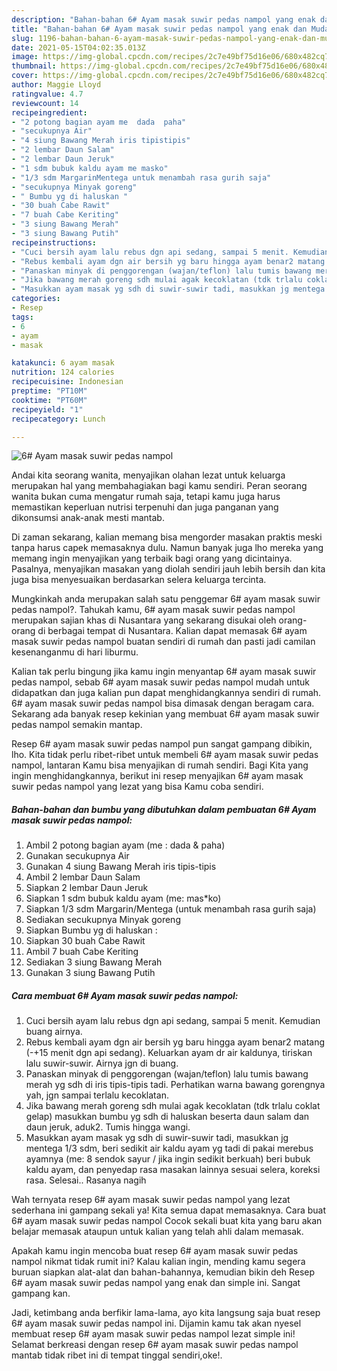 ```yaml
---
description: "Bahan-bahan 6# Ayam masak suwir pedas nampol yang enak dan Mudah Dibuat"
title: "Bahan-bahan 6# Ayam masak suwir pedas nampol yang enak dan Mudah Dibuat"
slug: 1196-bahan-bahan-6-ayam-masak-suwir-pedas-nampol-yang-enak-dan-mudah-dibuat
date: 2021-05-15T04:02:35.013Z
image: https://img-global.cpcdn.com/recipes/2c7e49bf75d16e06/680x482cq70/6-ayam-masak-suwir-pedas-nampol-foto-resep-utama.jpg
thumbnail: https://img-global.cpcdn.com/recipes/2c7e49bf75d16e06/680x482cq70/6-ayam-masak-suwir-pedas-nampol-foto-resep-utama.jpg
cover: https://img-global.cpcdn.com/recipes/2c7e49bf75d16e06/680x482cq70/6-ayam-masak-suwir-pedas-nampol-foto-resep-utama.jpg
author: Maggie Lloyd
ratingvalue: 4.7
reviewcount: 14
recipeingredient:
- "2 potong bagian ayam me  dada  paha"
- "secukupnya Air"
- "4 siung Bawang Merah iris tipistipis"
- "2 lembar Daun Salam"
- "2 lembar Daun Jeruk"
- "1 sdm bubuk kaldu ayam me masko"
- "1/3 sdm MargarinMentega untuk menambah rasa gurih saja"
- "secukupnya Minyak goreng"
- " Bumbu yg di haluskan "
- "30 buah Cabe Rawit"
- "7 buah Cabe Keriting"
- "3 siung Bawang Merah"
- "3 siung Bawang Putih"
recipeinstructions:
- "Cuci bersih ayam lalu rebus dgn api sedang, sampai 5 menit. Kemudian buang airnya."
- "Rebus kembali ayam dgn air bersih yg baru hingga ayam benar2 matang (-+15 menit dgn api sedang). Keluarkan ayam dr air kaldunya, tiriskan lalu suwir-suwir. Airnya jgn di buang."
- "Panaskan minyak di penggorengan (wajan/teflon) lalu tumis bawang merah yg sdh di iris tipis-tipis tadi. Perhatikan warna bawang gorengnya yah, jgn sampai terlalu kecoklatan."
- "Jika bawang merah goreng sdh mulai agak kecoklatan (tdk trlalu coklat gelap) masukkan bumbu yg sdh di haluskan beserta daun salam dan daun jeruk, aduk2. Tumis hingga wangi."
- "Masukkan ayam masak yg sdh di suwir-suwir tadi, masukkan jg mentega 1/3 sdm, beri sedikit air kaldu ayam yg tadi di pakai merebus ayamnya (me: 8 sendok sayur / jika ingin sedikit berkuah) beri bubuk kaldu ayam, dan penyedap rasa masakan lainnya sesuai selera, koreksi rasa. Selesai.. Rasanya nagih"
categories:
- Resep
tags:
- 6
- ayam
- masak

katakunci: 6 ayam masak 
nutrition: 124 calories
recipecuisine: Indonesian
preptime: "PT10M"
cooktime: "PT60M"
recipeyield: "1"
recipecategory: Lunch

---
```



![6# Ayam masak suwir pedas nampol](https://img-global.cpcdn.com/recipes/2c7e49bf75d16e06/680x482cq70/6-ayam-masak-suwir-pedas-nampol-foto-resep-utama.jpg)

Andai kita seorang wanita, menyajikan olahan lezat untuk keluarga merupakan hal yang membahagiakan bagi kamu sendiri. Peran seorang  wanita bukan cuma mengatur rumah saja, tetapi kamu juga harus memastikan keperluan nutrisi terpenuhi dan juga panganan yang dikonsumsi anak-anak mesti mantab.

Di zaman  sekarang, kalian memang bisa mengorder masakan praktis meski tanpa harus capek memasaknya dulu. Namun banyak juga lho mereka yang memang ingin menyajikan yang terbaik bagi orang yang dicintainya. Pasalnya, menyajikan masakan yang diolah sendiri jauh lebih bersih dan kita juga bisa menyesuaikan berdasarkan selera keluarga tercinta. 



Mungkinkah anda merupakan salah satu penggemar 6# ayam masak suwir pedas nampol?. Tahukah kamu, 6# ayam masak suwir pedas nampol merupakan sajian khas di Nusantara yang sekarang disukai oleh orang-orang di berbagai tempat di Nusantara. Kalian dapat memasak 6# ayam masak suwir pedas nampol buatan sendiri di rumah dan pasti jadi camilan kesenanganmu di hari liburmu.

Kalian tak perlu bingung jika kamu ingin menyantap 6# ayam masak suwir pedas nampol, sebab 6# ayam masak suwir pedas nampol mudah untuk didapatkan dan juga kalian pun dapat menghidangkannya sendiri di rumah. 6# ayam masak suwir pedas nampol bisa dimasak dengan beragam cara. Sekarang ada banyak resep kekinian yang membuat 6# ayam masak suwir pedas nampol semakin mantap.

Resep 6# ayam masak suwir pedas nampol pun sangat gampang dibikin, lho. Kita tidak perlu ribet-ribet untuk membeli 6# ayam masak suwir pedas nampol, lantaran Kamu bisa menyajikan di rumah sendiri. Bagi Kita yang ingin menghidangkannya, berikut ini resep menyajikan 6# ayam masak suwir pedas nampol yang lezat yang bisa Kamu coba sendiri.

<!--inarticleads1-->

##### Bahan-bahan dan bumbu yang dibutuhkan dalam pembuatan 6# Ayam masak suwir pedas nampol:

1. Ambil 2 potong bagian ayam (me : dada &amp; paha)
1. Gunakan secukupnya Air
1. Gunakan 4 siung Bawang Merah iris tipis-tipis
1. Ambil 2 lembar Daun Salam
1. Siapkan 2 lembar Daun Jeruk
1. Siapkan 1 sdm bubuk kaldu ayam (me: mas*ko)
1. Siapkan 1/3 sdm Margarin/Mentega (untuk menambah rasa gurih saja)
1. Sediakan secukupnya Minyak goreng
1. Siapkan  Bumbu yg di haluskan :
1. Siapkan 30 buah Cabe Rawit
1. Ambil 7 buah Cabe Keriting
1. Sediakan 3 siung Bawang Merah
1. Gunakan 3 siung Bawang Putih




<!--inarticleads2-->

##### Cara membuat 6# Ayam masak suwir pedas nampol:

1. Cuci bersih ayam lalu rebus dgn api sedang, sampai 5 menit. Kemudian buang airnya.
1. Rebus kembali ayam dgn air bersih yg baru hingga ayam benar2 matang (-+15 menit dgn api sedang). Keluarkan ayam dr air kaldunya, tiriskan lalu suwir-suwir. Airnya jgn di buang.
1. Panaskan minyak di penggorengan (wajan/teflon) lalu tumis bawang merah yg sdh di iris tipis-tipis tadi. Perhatikan warna bawang gorengnya yah, jgn sampai terlalu kecoklatan.
1. Jika bawang merah goreng sdh mulai agak kecoklatan (tdk trlalu coklat gelap) masukkan bumbu yg sdh di haluskan beserta daun salam dan daun jeruk, aduk2. Tumis hingga wangi.
1. Masukkan ayam masak yg sdh di suwir-suwir tadi, masukkan jg mentega 1/3 sdm, beri sedikit air kaldu ayam yg tadi di pakai merebus ayamnya (me: 8 sendok sayur / jika ingin sedikit berkuah) beri bubuk kaldu ayam, dan penyedap rasa masakan lainnya sesuai selera, koreksi rasa. Selesai.. Rasanya nagih




Wah ternyata resep 6# ayam masak suwir pedas nampol yang lezat sederhana ini gampang sekali ya! Kita semua dapat memasaknya. Cara buat 6# ayam masak suwir pedas nampol Cocok sekali buat kita yang baru akan belajar memasak ataupun untuk kalian yang telah ahli dalam memasak.

Apakah kamu ingin mencoba buat resep 6# ayam masak suwir pedas nampol nikmat tidak rumit ini? Kalau kalian ingin, mending kamu segera buruan siapkan alat-alat dan bahan-bahannya, kemudian bikin deh Resep 6# ayam masak suwir pedas nampol yang enak dan simple ini. Sangat gampang kan. 

Jadi, ketimbang anda berfikir lama-lama, ayo kita langsung saja buat resep 6# ayam masak suwir pedas nampol ini. Dijamin kamu tak akan nyesel membuat resep 6# ayam masak suwir pedas nampol lezat simple ini! Selamat berkreasi dengan resep 6# ayam masak suwir pedas nampol mantab tidak ribet ini di tempat tinggal sendiri,oke!.

